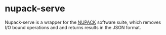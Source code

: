 # nupack-serve

Nupack-serve is a wrapper for the [NUPACK](http://www.nupack.org/) software suite, which removes I/O bound operations and and returns results in the JSON format.
